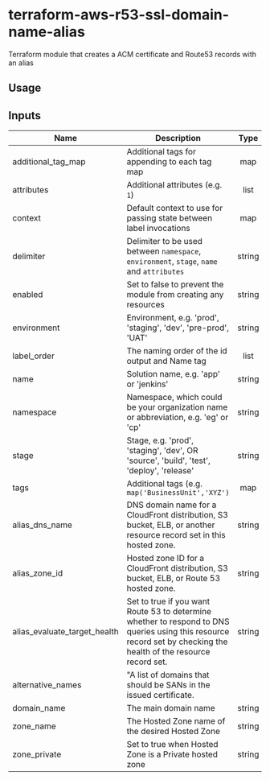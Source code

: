 # terraform-aws-r53-ssl-domain-name-alias
Terraform module that creates a ACM certificate and Route53 records with an alias

## Usage

## Inputs

| Name | Description | Type | Default | Required |
|------|-------------|:----:|:-----:|:-----:|
| additional_tag_map | Additional tags for appending to each tag map | map | `<map>` | no |
| attributes | Additional attributes (e.g. `1`) | list | `<list>` | no |
| context | Default context to use for passing state between label invocations | map | `<map>` | no |
| delimiter | Delimiter to be used between `namespace`, `environment`, `stage`, `name` and `attributes` | string | `-` | no |
| enabled | Set to false to prevent the module from creating any resources | string | `true` | no |
| environment | Environment, e.g. 'prod', 'staging', 'dev', 'pre-prod', 'UAT' | string | `` | no |
| label_order | The naming order of the id output and Name tag | list | `<list>` | no |
| name | Solution name, e.g. 'app' or 'jenkins' | string | `` | no |
| namespace | Namespace, which could be your organization name or abbreviation, e.g. 'eg' or 'cp' | string | `` | no |
| stage | Stage, e.g. 'prod', 'staging', 'dev', OR 'source', 'build', 'test', 'deploy', 'release' | string | `` | no |
| tags | Additional tags (e.g. `map('BusinessUnit','XYZ')` | map | `<map>` | no |
| alias_dns_name | DNS domain name for a CloudFront distribution, S3 bucket, ELB, or another resource record set in this hosted zone. | string | - | yes |
| alias_zone_id | Hosted zone ID for a CloudFront distribution, S3 bucket, ELB, or Route 53 hosted zone. | string |  - | yes
| alias_evaluate_target_health | Set to true if you want Route 53 to determine whether to respond to DNS queries using this resource record set by checking the health of the resource record set. | string | `true` | no |
| alternative_names | "A list of domains that should be SANs in the issued certificate. | <list> | no |
| domain_name | The main domain name | string | - | yes |
| zone_name | The Hosted Zone name of the desired Hosted Zone | string | - | yes |
| zone_private | Set to true when Hosted Zone is a Private hosted zone | string | `false` | no |
